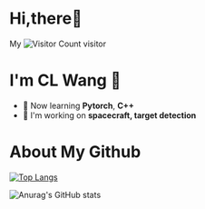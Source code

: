 # Hi,there👋
<div align="center">

</div>  

My ![Visitor Count](https://profile-counter.glitch.me/BFJDate/count.svg) visitor


# I'm CL Wang 🤗

- 🧱 Now learning **Pytorch**, **C++**
- 🚀 I'm working on **spacecraft, target detection**

# About My Github

[![Top Langs](https://github-readme-stats.vercel.app/api/top-langs/?username=BFJDate&layout=compact)](https://github.com/Christmas-Wong/github-readme-stats)

![Anurag's GitHub stats](https://github-readme-stats.vercel.app/api?username=BFJDate&show_icons=true&theme=tokyonight)


